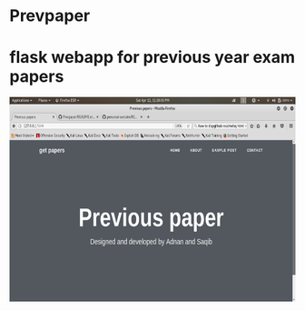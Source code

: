 # Prevpaper
<h1 color:"blue">flask webapp for previous year exam papers</h1>
 <img src="https://github.com/addddd123/Prevpaper/blob/master/readme.png" alt="Smiley face" height="360" width="720"> 
 
